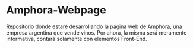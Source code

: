 # Amphora-Webpage
Repositorio donde estaré desarrollando la página web de Amphora, una empresa argentina que vende vinos. Por ahora, la misma será meramente informativa, contará solamente con elementos Front-End.
